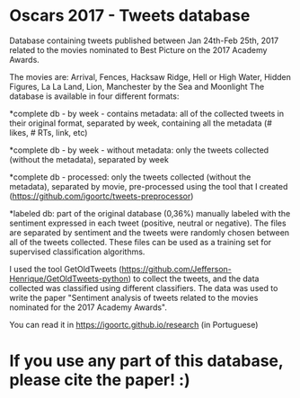 # Oscars 2017 - Tweets database

Database containing tweets published between Jan 24th-Feb 25th, 2017 related to the movies nominated to Best Picture on the 2017 Academy Awards.

The movies are: Arrival, Fences, Hacksaw Ridge, Hell or High Water, Hidden Figures, La La Land, Lion, Manchester by the Sea and Moonlight
The database is available in four different formats:

*complete db - by week - contains metadata: all of the collected tweets in their original format, separated by week, containing all the metadata (# likes, # RTs, link, etc) 

*complete db - by week - without metadata: only the tweets collected (without the metadata), separated by week

*complete db - processed: only the tweets collected (without the metadata), separated by movie, pre-processed using the tool that I created (https://github.com/igoortc/tweets-preprocessor)

*labeled db: part of the original database (0,36%) manually labeled with the sentiment expressed in each tweet (positive, neutral or negative). The files are separated by sentiment and the tweets were randomly chosen between all of the tweets collected. These files can be used as a training set for supervised classification algorithms. 

I used the tool GetOldTweets (https://github.com/Jefferson-Henrique/GetOldTweets-python) to collect the tweets, and the data collected was classified using different classifiers. 
The data was used to write the paper "Sentiment analysis of tweets related to the movies nominated for the 2017 Academy Awards".

You can read it in https://igoortc.github.io/research (in Portuguese)
# If you use any part of this database, please cite the paper! :)
